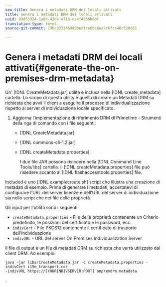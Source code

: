 ```yaml
---
seo-title: Genera i metadati DRM dei locali attivati
title: Genera i metadati DRM dei locali attivati
uuid: 89d53924-1a8d-42d4-a716-ce4f4566b6bf
translation-type: tm+mt
source-git-commit: 29bc8323460d9be0fce66cbea7c6fce46df20d61

---
```



# Genera i metadati DRM dei locali attivati{#generate-the-on-premises-drm-metadata}

Un&#39; [!DNL CreateMetadata.jar] utilità è inclusa nella [!DNL create_metadata] cartella. Lo scopo di questa utility è quello di creare un Metadati DRM su richiesta che avvii il client a eseguire il processo di individualizzazione rispetto al server di individuazione locale specificato.

1. Aggiorna l&#39;implementazione di riferimento DRM di Primetime - Strumenti della riga di comando con i file seguenti:

   * [!DNL CreateMetadata.jar]
   * [!DNL commons-cli-1.2.jar]
   * [!DNL createMetadata.properties]

      I due file JAR possono risiedere nella [!DNL Command Line Tools/libs] cartella. Il [!DNL createMetadata.properties] file può risiedere accanto al [!DNL flashaccesstools.properties] file.

<!--<a id="example_2116349CA33642CD9293EAD94A532ED8"></a>-->

Included è uno [!DNL examplecreate.sh] script che illustra una creazione di metadati di esempio. Prima di generare i metadati, accertatevi di configurare l’URL del server licenze e dell’URL del server di individuazione sia nello script che nei file delle proprietà.

Gli input per l&#39;utilità sono i seguenti:

* `createMetadata.properties` - File delle proprietà contenente un Criterio predefinito, le posizioni del certificato e le password, ecc.
* `indivCert` - File PKCS12 contenente il certificato di trasporto dell&#39;individuazione
* `indivURL` - URL del server On Premises Individualization Server

Il file di output è un file di metadati DRM su richiesta che verrà utilizzato dal client DRM. Ad esempio:

```
java -jar libs/CreateMetadata.jar -c createMetadata.properties -indivCert i15n_transport.cer
-indivURL https://[YOURINDIVSERVER:PORT] onpremdrm.metadata
```

.